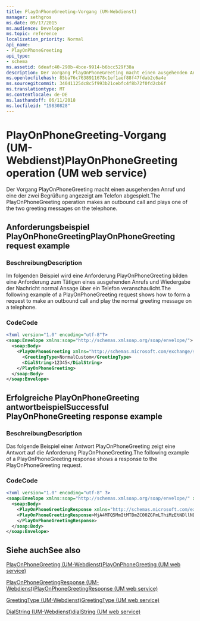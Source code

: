 ```yaml
---
title: PlayOnPhoneGreeting-Vorgang (UM-Webdienst)
manager: sethgros
ms.date: 09/17/2015
ms.audience: Developer
ms.topic: reference
localization_priority: Normal
api_name:
- PlayOnPhoneGreeting
api_type:
- schema
ms.assetid: 6deafc40-290b-4bce-9914-b6bcc529f38a
description: Der Vorgang PlayOnPhoneGreeting macht einen ausgehenden Anruf und eine der zwei Begrüßung angezeigt am Telefon abgespielt.
ms.openlocfilehash: 85ba76c7638911678c1ef1aef88f47fdab2c6a4e
ms.sourcegitcommit: 34041125dc8c5f993b21cebfc4f8b72f0fd2cb6f
ms.translationtype: MT
ms.contentlocale: de-DE
ms.lasthandoff: 06/11/2018
ms.locfileid: "19830828"
---
```

# <a name="playonphonegreeting-operation-um-web-service"></a><span data-ttu-id="5ff3a-103">PlayOnPhoneGreeting-Vorgang (UM-Webdienst)</span><span class="sxs-lookup"><span data-stu-id="5ff3a-103">PlayOnPhoneGreeting operation (UM web service)</span></span>

<span data-ttu-id="5ff3a-104">Der Vorgang PlayOnPhoneGreeting macht einen ausgehenden Anruf und eine der zwei Begrüßung angezeigt am Telefon abgespielt.</span><span class="sxs-lookup"><span data-stu-id="5ff3a-104">The PlayOnPhoneGreeting operation makes an outbound call and plays one of the two greeting messages on the telephone.</span></span>
  
## <a name="playonphonegreeting-request-example"></a><span data-ttu-id="5ff3a-105">Anforderungsbeispiel PlayOnPhoneGreeting</span><span class="sxs-lookup"><span data-stu-id="5ff3a-105">PlayOnPhoneGreeting request example</span></span>

### <a name="description"></a><span data-ttu-id="5ff3a-106">Beschreibung</span><span class="sxs-lookup"><span data-stu-id="5ff3a-106">Description</span></span>

<span data-ttu-id="5ff3a-107">Im folgenden Beispiel wird eine Anforderung PlayOnPhoneGreeting bilden eine Anforderung zum Tätigen eines ausgehenden Anrufs und Wiedergabe der Nachricht normal Ansage über ein Telefon veranschaulicht.</span><span class="sxs-lookup"><span data-stu-id="5ff3a-107">The following example of a PlayOnPhoneGreeting request shows how to form a request to make an outbound call and play the normal greeting message on a telephone.</span></span>
  
### <a name="code"></a><span data-ttu-id="5ff3a-108">Code</span><span class="sxs-lookup"><span data-stu-id="5ff3a-108">Code</span></span>

```XML
<?xml version="1.0" encoding="utf-8"?>
<soap:Envelope xmlns:soap="http://schemas.xmlsoap.org/soap/envelope/">
  <soap:Body>
    <PlayOnPhoneGreeting xmlns="http://schemas.microsoft.com/exchange/services/2006/messages">
      <GreetingType>NormalCustom</GreetingType>
      <DialString>12345</DialString>
    </PlayOnPhoneGreeting>
  </soap:Body>
</soap:Envelope>
```

## <a name="successful-playonphonegreeting-response-example"></a><span data-ttu-id="5ff3a-109">Erfolgreiche PlayOnPhoneGreeting antwortbeispiel</span><span class="sxs-lookup"><span data-stu-id="5ff3a-109">Successful PlayOnPhoneGreeting response example</span></span>

### <a name="description"></a><span data-ttu-id="5ff3a-110">Beschreibung</span><span class="sxs-lookup"><span data-stu-id="5ff3a-110">Description</span></span>

<span data-ttu-id="5ff3a-111">Das folgende Beispiel einer Antwort PlayOnPhoneGreeting zeigt eine Antwort auf die Anforderung PlayOnPhoneGreeting.</span><span class="sxs-lookup"><span data-stu-id="5ff3a-111">The following example of a PlayOnPhoneGreeting response shows a response to the PlayOnPhoneGreeting request.</span></span>
  
### <a name="code"></a><span data-ttu-id="5ff3a-112">Code</span><span class="sxs-lookup"><span data-stu-id="5ff3a-112">Code</span></span>

```XML
<?xml version="1.0" encoding="utf-8" ?> 
<soap:Envelope xmlns:soap="http://schemas.xmlsoap.org/soap/envelope/" xmlns:xsi="http://www.w3.org/2001/XMLSchema-instance" xmlns:xsd="http://www.w3.org/2001/XMLSchema">
  <soap:Body>
    <PlayOnPhoneGreetingResponse xmlns="http://schemas.microsoft.com/exchange/services/2006/messages">
    <PlayOnPhoneGreetingResponse>MjA4MTQ5MmItMTBmZC00ZGFmLThiMzEtNDllNDJjM2Y3MjIxQGRmLWV1bS0wMS5leGNoYW5nZS5jb3JwLm1pY3Jvc29mdC5jb20=</PlayOnPhoneGreetingResponse> 
    </PlayOnPhoneGreetingResponse>
  </soap:Body>
</soap:Envelope>
```

## <a name="see-also"></a><span data-ttu-id="5ff3a-113">Siehe auch</span><span class="sxs-lookup"><span data-stu-id="5ff3a-113">See also</span></span>



[<span data-ttu-id="5ff3a-114">PlayOnPhoneGreeting (UM-Webdienst)</span><span class="sxs-lookup"><span data-stu-id="5ff3a-114">PlayOnPhoneGreeting (UM web service)</span></span>](playonphonegreeting-um-web-service.md)
  
[<span data-ttu-id="5ff3a-115">PlayOnPhoneGreetingResponse (UM-Webdienst)</span><span class="sxs-lookup"><span data-stu-id="5ff3a-115">PlayOnPhoneGreetingResponse (UM web service)</span></span>](playonphonegreetingresponse-um-web-service.md)
  
[<span data-ttu-id="5ff3a-116">GreetingType (UM-Webdienst)</span><span class="sxs-lookup"><span data-stu-id="5ff3a-116">GreetingType (UM web service)</span></span>](greetingtype-um-web-service.md)
  
[<span data-ttu-id="5ff3a-117">DialString (UM-Webdienst)</span><span class="sxs-lookup"><span data-stu-id="5ff3a-117">dialString (UM web service)</span></span>](dialstring-um-web-service.md)

